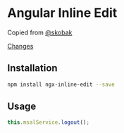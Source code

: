 
Angular Inline Edit
=================================================================

Copied from <a href="https://stackblitz.com/edit/angular-inline-edit?file=src%2Fapp%2Fedit-input%2Fedit-input.component.ts">@skobak</a>

<a href="">Changes</a>
## Installation

```sh
npm install ngx-inline-edit --save
```

## Usage


```js
this.msalService.logout();
```
